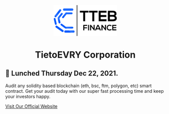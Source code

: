 <p align="center">
  <a href="https://tteb.finance/ecosystem">
    <img alt="TTEB Logo" src="https://github.com/Smart-Earners-Team/tieto-evry-corporation/blob/main/src/images/tteb-logo-variant-1.png?raw=true" width="200" />
  </a>
</p>
<h1 align="center">
  TietoEVRY Corporation
</h1>

## 🚀 Lunched Thursday Dec 22, 2021.
Audit any solidity based blockchain (eth, bsc, ftm, polygon, etc) smart contract. Get your audit today with our super fast processing time and keep your investors happy.

[Visit Our Official Website](https://tteb.finance/)